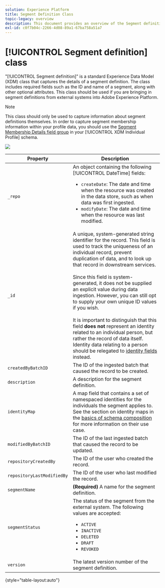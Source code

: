 ```yaml
---
solution: Experience Platform
title: Segment Definition Class
topic-legacy: overview
description: This document provides an overview of the Segment definition class in Experience Data Model (XDM).
exl-id: c0f7b04c-2266-4d08-89a1-67ba758a51a7
---
```

# [!UICONTROL Segment definition] class

"[!UICONTROL Segment definition]" is a standard Experience Data Model (XDM) class that captures the details of a segment definition. The class includes required fields such as the ID and name of a segment, along with other optional attributes. This class should be used if you are bringing in segment definitions from external systems into Adobe Experience Platform.

>[!NOTE]
>
>This class should only be used to capture information about segment definitions themselves. In order to capture segment membership information within your profile data, you should use the [Segment Membership Details field group](../field-groups/profile/segmentation.md) in your [!UICONTROL XDM Individual Profile] schema.

![](../images/classes/segment-definition.png)

| Property | Description |
| --- | --- |
| `_repo` | An object containing the following [!UICONTROL DateTime] fields: <ul><li>`createDate`: The date and time when the resource was created in the data store, such as when data was first ingested.</li><li>`modifyDate`: The date and time when the resource was last modified.</li></ul> |
| `_id` |  A unique, system-generated string identifier for the record. This field is used to track the uniqueness of an individual record, prevent duplication of data, and to look up that record in downstream services.<br><br>Since this field is system-generated, it does not be supplied an explicit value during data ingestion. However, you can still opt to supply your own unique ID values if you wish.<br><br>It is important to distinguish that this field **does not** represent an identity related to an individual person, but rather the record of data itself. Identity data relating to a person should be relegated to [identity fields](../schema/composition.md#identity) instead. |
| `createdByBatchID` | The ID of the ingested batch that caused the record to be created. |
| `description` | A description for the segment definition. |
| `identityMap` | A map field that contains a set of namespaced identities for the individuals the segment applies to. See the section on identity maps in the [basics of schema composition](../schema/composition.md#identityMap) for more information on their use case. |
| `modifiedByBatchID` | The ID of the last ingested batch that caused the record to be updated. |
| `repositoryCreatedBy` | The ID of the user who created the record. |
| `repositoryLastModifiedBy` | The ID of the user who last modified the record. |
| `segmentName` | **(Required)** A name for the segment definition. |
| `segmentStatus` | The status of the segment from the external system. The following values are accepted: <ul><li>`ACTIVE`</li><li>`INACTIVE`</li><li>`DELETED`</li><li>`DRAFT`</li><li>`REVOKED`</li></ul> |
| `version` | The latest version number of the segment definition. |

{style="table-layout:auto"}
